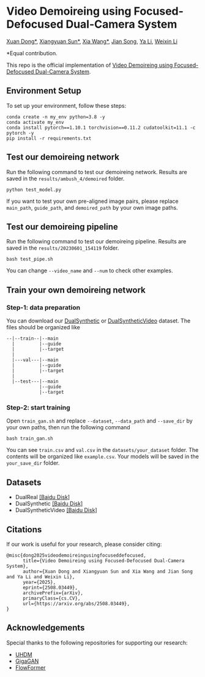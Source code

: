 # Video Demoireing using Focused-Defocused Dual-Camera System

[Xuan Dong*](), [Xiangyuan Sun*](), [Xia Wang*](), [Jian Song](), [Ya Li](), [Weixin Li]()

*Equal contribution.

This repo is the official implementation of [Video Demoireing using Focused-Defocused Dual-Camera System](https://arxiv.org/abs/2508.03449).

## Environment Setup

To set up your environment, follow these steps:

```
conda create -n my_env python=3.8 -y
conda activate my_env
conda install pytorch==1.10.1 torchvision==0.11.2 cudatoolkit=11.1 -c pytorch -y
pip install -r requirements.txt
```

## Test our demoireing network

Run the following command to test our demoireing network. Results are saved in the `results/ambush_4/demoired` folder.
```
python test_model.py
```
If you want to test your own pre-aligned image pairs, please replace `main_path`, `guide_path`, and `demoired_path` by your own image paths.

## Test our demoireing pipeline

Run the following command to test our demoireing pipeline. Results are saved in the `results/20230601_154119` folder.
```
bash test_pipe.sh
```
You can change `--video_name` and `--num` to check other examples.

## Train your own demoireing network

### Step-1: data preparation
You can download our [DualSynthetic]() or [DualSyntheticVideo]() dataset. The files should be organized like
```
--|--train--|--main
  |         |--guide
  |         |--target
  |
  |---val---|--main
  |         |--guide
  |         |--target
  |
  |--test---|--main
            |--guide
            |--target
```
### Step-2: start training
Open `train_gan.sh` and replace `--dataset`, `--data_path` and `--save_dir` by your own paths, then run the following command
```
bash train_gan.sh
```
You can see `train.csv` and `val.csv` in the `datasets/your_dataset` folder. The contents will be organized like `example.csv`. Your models will be saved in the `your_save_dir` folder.

## Datasets

- DualReal [[Baidu Disk]](https://pan.baidu.com/s/1jV8aiL559LtwRMb_nIQu7A?pwd=ekbr)
- DualSynthetic [[Baidu Disk]]()
- DualSyntheticVideo [[Baidu Disk]]() 
## Citations

If our work is useful for your research, please consider citing:

```
@misc{dong2025videodemoireingusingfocuseddefocused,
      title={Video Demoireing using Focused-Defocused Dual-Camera System}, 
      author={Xuan Dong and Xiangyuan Sun and Xia Wang and Jian Song and Ya Li and Weixin Li},
      year={2025},
      eprint={2508.03449},
      archivePrefix={arXiv},
      primaryClass={cs.CV},
      url={https://arxiv.org/abs/2508.03449}, 
}
```
## Acknowledgements
Special thanks to the following repositories for supporting our research:
- [UHDM](https://github.com/CVMI-Lab/UHDM)
- [GigaGAN](https://github.com/JiauZhang/GigaGAN)
- [FlowFormer](https://github.com/drinkingcoder/FlowFormer-Official)